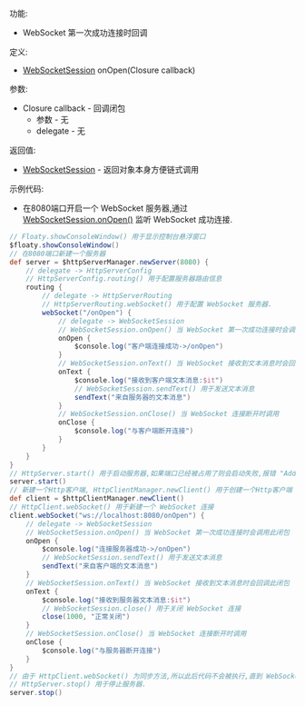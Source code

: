功能:

+ WebSocket 第一次成功连接时回调

定义:

+ [WebSocketSession](/API/Network/HttpCommon/WebSocketSession/README.md) onOpen(Closure callback)

参数:

+ Closure callback - 回调闭包
    + 参数 - 无
    + delegate - 无

返回值:

+ [WebSocketSession](/API/Network/HttpCommon/WebSocketSession/README.md) - 返回对象本身方便链式调用

示例代码:

+ 在8080端口开启一个 WebSocket
  服务器,通过 [WebSocketSession.onOpen()](/API/Network/HttpCommon/WebSocketSession/README.md?id=onOpen)
  监听 WebSocket 成功连接.

```groovy
// Floaty.showConsoleWindow() 用于显示控制台悬浮窗口
$floaty.showConsoleWindow()
// 在8080端口新建一个服务器
def server = $httpServerManager.newServer(8080) {
    // delegate -> HttpServerConfig
    // HttpServerConfig.routing() 用于配置服务器路由信息
    routing {
        // delegate -> HttpServerRouting
        // HttpServerRouting.webSocket() 用于配置 WebSocket 服务器.
        webSocket("/onOpen") {
            // delegate -> WebSocketSession
            // WebSocketSession.onOpen() 当 WebSocket 第一次成功连接时会调用此闭包
            onOpen {
                $console.log("客户端连接成功->/onOpen")
            }
            // WebSocketSession.onText() 当 WebSocket 接收到文本消息时会回调此闭包
            onText {
                $console.log("接收到客户端文本消息:$it")
                // WebSocketSession.sendText() 用于发送文本消息
                sendText("来自服务器的文本消息")
            }
            // WebSocketSession.onClose() 当 WebSocket 连接断开时调用
            onClose {
                $console.log("与客户端断开连接")
            }
        }
    }
}
// HttpServer.start() 用于启动服务器,如果端口已经被占用了则会启动失败,报错 "Address already in use"
server.start()
// 新建一个Http客户端, HttpClientManager.newClient() 用于创建一个Http客户端
def client = $httpClientManager.newClient()
// HttpClient.webSocket() 用于新建一个 WebSocket 连接
client.webSocket("ws://localhost:8080/onOpen") {
    // delegate -> WebSocketSession
    // WebSocketSession.onOpen() 当 WebSocket 第一次成功连接时会调用此闭包
    onOpen {
        $console.log("连接服务器成功->/onOpen")
        // WebSocketSession.sendText() 用于发送文本消息
        sendText("来自客户端的文本消息")
    }
    // WebSocketSession.onText() 当 WebSocket 接收到文本消息时会回调此闭包
    onText {
        $console.log("接收到服务器文本消息:$it")
        // WebSocketSession.close() 用于关闭 WebSocket 连接
        close(1000, "正常关闭")
    }
    // WebSocketSession.onClose() 当 WebSocket 连接断开时调用
    onClose {
        $console.log("与服务器断开连接")
    }
}
// 由于 HttpClient.webSocket() 为同步方法,所以此后代码不会被执行,直到 WebSocket 关闭
// HttpServer.stop() 用于停止服务器.
server.stop()
```